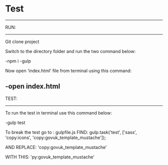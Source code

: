 # Test
----------------------------------------------------------------------------
RUN:
____

Git clone project

Switch to the directory folder and run the two command below:

-npm i
-gulp

Now open ‘index.html’ file from terminal using this command:

-open index.html
----------------------------------------------------------------------------

TEST:
____

To run the test in terminal use this command below:

-gulp test

To break the test go to : gulpfile.js
FIND: gulp.task('test', ['sass', 'copy:icons', 'copy:govuk_template_mustache']);

AND REPLACE: 'copy:govuk_template_mustache’  

WITH THIS: 'py:govuk_template_mustache'
